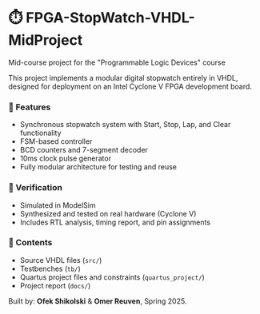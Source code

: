# ⏱️ FPGA-StopWatch-VHDL-MidProject

Mid-course project for the "Programmable Logic Devices" course

This project implements a modular digital stopwatch entirely in VHDL, designed for deployment on an Intel Cyclone V FPGA development board.

### 🔧 Features
- Synchronous stopwatch system with Start, Stop, Lap, and Clear functionality
- FSM-based controller
- BCD counters and 7-segment decoder
- 10ms clock pulse generator
- Fully modular architecture for testing and reuse

### 🧪 Verification
- Simulated in ModelSim
- Synthesized and tested on real hardware (Cyclone V)
- Includes RTL analysis, timing report, and pin assignments

### 📁 Contents
- Source VHDL files (`src/`)
- Testbenches (`tb/`)
- Quartus project files and constraints (`quartus_project/`)
- Project report (`docs/`)

Built by: **Ofek Shikolski** & **Omer Reuven**, Spring 2025.
